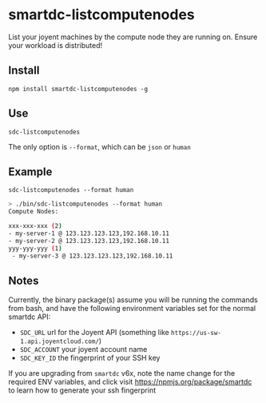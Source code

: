 # smartdc-listcomputenodes
List your joyent machines by the compute node they are running on.  Ensure your workload is distributed!

## Install
`npm install smartdc-listcomputenodes -g`

## Use 
`sdc-listcomputenodes`

The only option is `--format`, which can be `json` or `human`

## Example

`sdc-listcomputenodes --format human`

```bash
> ./bin/sdc-listcomputenodes --format human
Compute Nodes:

xxx-xxx-xxx (2)
- my-server-1 @ 123.123.123.123,192.168.10.11
- my-server-2 @ 123.123.123.123,192.168.10.11
yyy-yyy-yyy (1)
 - my-server-3 @ 123.123.123.123,192.168.10.11

```

## Notes

Currently, the binary package(s) assume you will be running the commands from bash, and have the following environment variables set for the normal smartdc API:

 - `SDC_URL` url for the Joyent API (something like `https://us-sw-1.api.joyentcloud.com/`)
 - `SDC_ACCOUNT` your joyent account name
 - `SDC_KEY_ID` the fingerprint of your SSH key

If you are upgrading from `smartdc` v6x, note the name change for the required ENV variables, and click visit https://npmjs.org/package/smartdc to learn how to generate your ssh fingerprint
